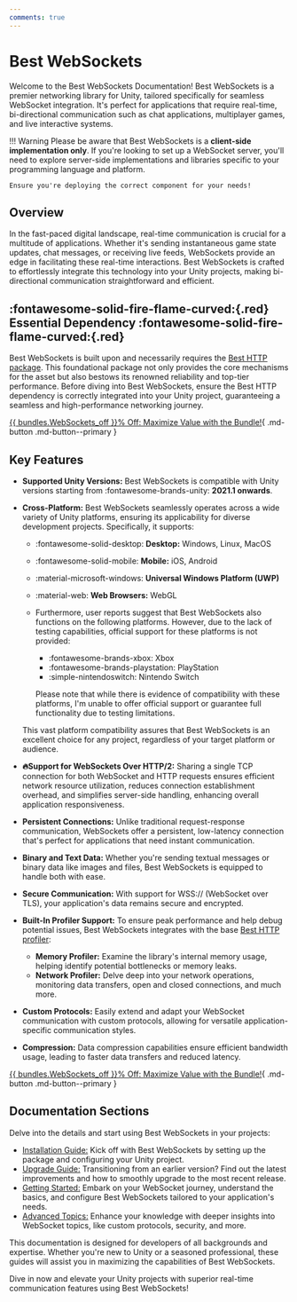 ```yaml
---
comments: true
---
```


# Best WebSockets

Welcome to the Best WebSockets Documentation! Best WebSockets is a premier networking library for Unity, tailored specifically for seamless WebSocket integration. 
It's perfect for applications that require real-time, bi-directional communication such as chat applications, multiplayer games, and live interactive systems.

!!! Warning
	Please be aware that Best WebSockets is a **client-side implementation only**. If you're looking to set up a WebSocket server, you'll need to explore server-side implementations and libraries specific to your programming language and platform.

	Ensure you're deploying the correct component for your needs!

## Overview
In the fast-paced digital landscape, real-time communication is crucial for a multitude of applications. 
Whether it's sending instantaneous game state updates, chat messages, or receiving live feeds, WebSockets provide an edge in facilitating these real-time interactions. 
Best WebSockets is crafted to effortlessly integrate this technology into your Unity projects, making bi-directional communication straightforward and efficient.

## :fontawesome-solid-fire-flame-curved:{.red} Essential Dependency :fontawesome-solid-fire-flame-curved:{.red}
Best WebSockets is built upon and necessarily requires the [Best HTTP package](../HTTP/index.md). 
This foundational package not only provides the core mechanisms for the asset but also bestows its renowned reliability and top-tier performance. 
Before diving into Best WebSockets, ensure the Best HTTP dependency is correctly integrated into your Unity project, guaranteeing a seamless and high-performance networking journey.

<!--[Buy Now on :fontawesome-brands-unity: Asset Store](https://assetstore.unity.com/packages/slug/268757?aid=1101lfX8E){ .md-button .md-button--primary }-->
[{{ bundles.WebSockets_off }}% Off: Maximize Value with the Bundle!](https://assetstore.unity.com/packages/slug/268838?aid=1101lfX8E){ .md-button .md-button--primary }

## Key Features
- **Supported Unity Versions:** Best WebSockets is compatible with Unity versions starting from :fontawesome-brands-unity: **2021.1 onwards**.
- **Cross-Platform:** Best WebSockets seamlessly operates across a wide variety of Unity platforms, ensuring its applicability for diverse development projects. Specifically, it supports:
    
    - :fontawesome-solid-desktop: **Desktop:** Windows, Linux, MacOS
    - :fontawesome-solid-mobile:  **Mobile:** iOS, Android
    - :material-microsoft-windows: **Universal Windows Platform (UWP)**
    - :material-web: **Web Browsers:** WebGL
	- Furthermore, user reports suggest that Best WebSockets also functions on the following platforms. However, due to the lack of testing capabilities, official support for these platforms is not provided:
		- :fontawesome-brands-xbox: Xbox
		- :fontawesome-brands-playstation: PlayStation
		- :simple-nintendoswitch: Nintendo Switch
		
		Please note that while there is evidence of compatibility with these platforms, I'm unable to offer official support or guarantee full functionality due to testing limitations.

    This vast platform compatibility assures that Best WebSockets is an excellent choice for any project, regardless of your target platform or audience.

- **🔥Support for WebSockets Over HTTP/2:** Sharing a single TCP connection for both WebSocket and HTTP requests ensures efficient network resource utilization, reduces connection establishment overhead, and simplifies server-side handling, enhancing overall application responsiveness.
- **Persistent Connections:** Unlike traditional request-response communication, WebSockets offer a persistent, low-latency connection that's perfect for applications that need instant communication.
- **Binary and Text Data:** Whether you're sending textual messages or binary data like images and files, Best WebSockets is equipped to handle both with ease.
- **Secure Communication:** With support for WSS:// (WebSocket over TLS), your application's data remains secure and encrypted.
- **Built-In Profiler Support:** To ensure peak performance and help debug potential issues, Best WebSockets integrates with the base [Best HTTP profiler](../Shared/profiler/index.md):
    - **Memory Profiler:** Examine the library's internal memory usage, helping identify potential bottlenecks or memory leaks.
    - **Network Profiler:** Delve deep into your network operations, monitoring data transfers, open and closed connections, and much more.
- **Custom Protocols:** Easily extend and adapt your WebSocket communication with custom protocols, allowing for versatile application-specific communication styles.
- **Compression:** Data compression capabilities ensure efficient bandwidth usage, leading to faster data transfers and reduced latency.

<!--[Buy Now on :fontawesome-brands-unity: Asset Store](https://assetstore.unity.com/packages/slug/268757?aid=1101lfX8E){ .md-button .md-button--primary }-->
[{{ bundles.WebSockets_off }}% Off: Maximize Value with the Bundle!](https://assetstore.unity.com/packages/slug/268838?aid=1101lfX8E){ .md-button .md-button--primary }

## Documentation Sections
Delve into the details and start using Best WebSockets in your projects:

- [Installation Guide:](installation.md) Kick off with Best WebSockets by setting up the package and configuring your Unity project.
- [Upgrade Guide:](upgrade-guide.md) Transitioning from an earlier version? Find out the latest improvements and how to smoothly upgrade to the most recent release.
- [Getting Started:](getting-started/index.md) Embark on your WebSocket journey, understand the basics, and configure Best WebSockets tailored to your application's needs.
- [Advanced Topics:](intermediate-topics/index.md) Enhance your knowledge with deeper insights into WebSocket topics, like custom protocols, security, and more.

This documentation is designed for developers of all backgrounds and expertise. 
Whether you're new to Unity or a seasoned professional, these guides will assist you in maximizing the capabilities of Best WebSockets.

Dive in now and elevate your Unity projects with superior real-time communication features using Best WebSockets!